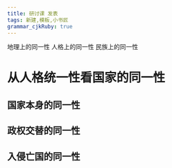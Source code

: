 ```yaml
---
title: 研讨课 发表
tags: 新建,模板,小书匠
grammar_cjkRuby: true
---
```


地理上的同一性
人格上的同一性
民族上的同一性

# 从人格统一性看国家的同一性

## 国家本身的同一性

## 政权交替的同一性

## 入侵亡国的同一性